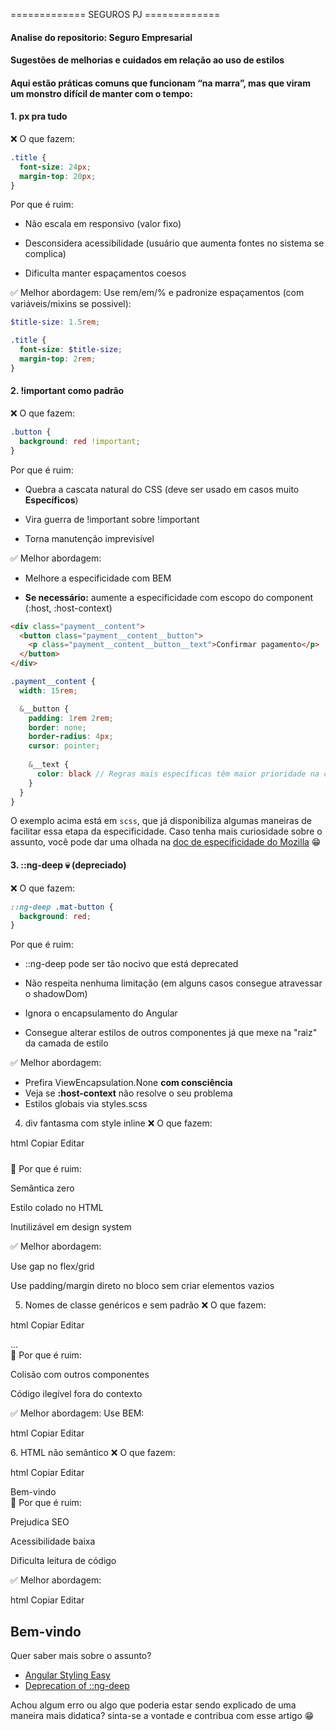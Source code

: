 ============= SEGUROS PJ =============

#### Analise do repositorio: Seguro Empresarial
#### Sugestões de melhorias e cuidados em relação ao uso de estilos

#### Aqui estão práticas comuns que funcionam “na marra”, mas que viram um monstro difícil de manter com o tempo:

#### 1. px pra tudo
❌ O que fazem:

```scss
.title {
  font-size: 24px;
  margin-top: 20px;
}
```

Por que é ruim:

- Não escala em responsivo (valor fixo)

- Desconsidera acessibilidade (usuário que aumenta fontes no sistema se complica)

- Dificulta manter espaçamentos coesos

✅ Melhor abordagem:
Use rem/em/% e padronize espaçamentos (com variáveis/mixins se possivel):

```scss
$title-size: 1.5rem;

.title {
  font-size: $title-size;
  margin-top: 2rem;
}
```

#### 2. !important como padrão
❌ O que fazem:
```scss
.button {
  background: red !important;
}
```
Por que é ruim:

- Quebra a cascata natural do CSS (deve ser usado em casos muito **Específicos**)

- Vira guerra de !important sobre !important

- Torna manutenção imprevisível

✅ Melhor abordagem:

- Melhore a especificidade com BEM

- **Se necessário:** aumente a especificidade com escopo do component (:host, :host-context)

```html
<div class="payment__content">
  <button class="payment__content__button">
    <p class="payment__content__button__text">Confirmar pagamento</p>
  </button>
</div>
```

```scss
.payment__content {
  width: 15rem;

  &__button {
    padding: 1rem 2rem;
    border: none;
    border-radius: 4px;
    cursor: pointer;
  
    &__text {
      color: black // Regras mais específicas têm maior prioridade na cascata do CSS, o que reduz (ou elimina) a necessidade de usar !important.
    }
  }
}
```

O exemplo acima está em ```scss```, que já disponibiliza algumas maneiras de facilitar essa etapa da especificidade. Caso tenha mais curiosidade sobre o assunto, você pode dar uma olhada na [doc de especificidade do Mozilla](https://developer.mozilla.org/pt-BR/docs/Web/CSS/CSS_cascade/Specificity) 😁

#### 3. ::ng-deep 💀 (depreciado)
❌ O que fazem:

```scss
::ng-deep .mat-button {
  background: red;
}
```
Por que é ruim:

- ::ng-deep pode ser tão nocivo que está deprecated

- Não respeita nenhuma limitação (em alguns casos consegue atravessar o shadowDom)

- Ignora o encapsulamento do Angular

- Consegue alterar estilos de outros componentes já que mexe na "raiz" da camada de estilo

✅ Melhor abordagem:

- Prefira ViewEncapsulation.None **com consciência**
- Veja se **:host-context** não resolve o seu problema
- Estilos globais via styles.scss

4. div fantasma com style inline
❌ O que fazem:

html
Copiar
Editar
<div style="margin-top: 24px;"></div>
😬 Por que é ruim:

Semântica zero

Estilo colado no HTML

Inutilizável em design system

✅ Melhor abordagem:

Use gap no flex/grid

Use padding/margin direto no bloco sem criar elementos vazios

5. Nomes de classe genéricos e sem padrão
❌ O que fazem:

html
Copiar
Editar
<div class="content">
  <div class="footer">...</div>
</div>
😬 Por que é ruim:

Colisão com outros componentes

Código ilegível fora do contexto

✅ Melhor abordagem:
Use BEM:

html
Copiar
Editar
<div class="payment">
  <div class="payment__content"></div>
  <div class="payment__footer"></div>
</div>
6. HTML não semântico
❌ O que fazem:

html
Copiar
Editar
<div class="box">
  <div class="text">Bem-vindo</div>
</div>
😬 Por que é ruim:

Prejudica SEO

Acessibilidade baixa

Dificulta leitura de código

✅ Melhor abordagem:

html
Copiar
Editar
<section class="welcome">
  <h2 class="welcome__title">Bem-vindo</h2>
</section>

Quer saber mais sobre o assunto?
- [Angular Styling Easy](https://medium.com/@thomas.laforge/angular-styling-made-easy-leveraging-the-power-of-css-variables-cb33feeca6d1)
- [Deprecation of ::ng-deep](https://medium.com/@simon.sharp_25406/angular-alternatives-after-the-deprecation-of-ng-deep-b51591a296e7)

Achou algum erro ou algo que poderia estar sendo explicado de uma maneira mais didatica? sinta-se a vontade e contribua com esse artigo 😁







